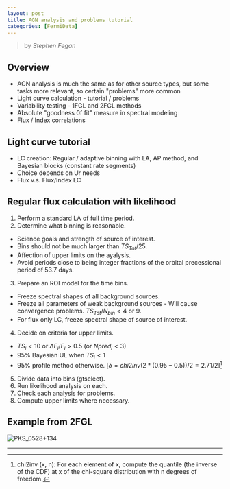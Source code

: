 ```yaml
---
layout: post
title: AGN analysis and problems tutorial
categories: [FermiData]
---
```


> by *Stephen Fegan*

## Overview
* AGN analysis is much the same as for other source types, but some tasks more relevant, so certain "problems" more common
* Light curve calculation - tutorial / problems
* Variability testing - 1FGL and 2FGL methods
* Absolute "goodness 0f fit" measure in spectral modeling
* Flux / Index correlations

## Light curve tutorial
* LC creation: Regular / adaptive binning with LA, AP method, and Bayesian blocks (constant rate segments)
* Choice depends on Ur needs
* Flux v.s. Flux/Index LC

## Regular flux calculation with likelihood
1. Perform a standard LA of full time period.
2. Determine what binning is reasonable. 
* Science goals and strength of source of interest.
* Bins should not be much larger than $TS_{Tot} / 25$.
* Affection of upper limits on the ayalysis.
* Avoid periods close to being integer fractions of the orbital precessional period of $53.7$ days.
3. Prepare an ROI model for the time bins. 
* Freeze spectral shapes of all background sources.
* Freeze all parameters of weak background sources - Will cause convergence problems. $TS_{Tot} / N_{bin} < 4$ or $9$.
* For flux only LC, freeze spectral shape of source of interest.
4. Decide on criteria for upper limits. 
* $TS_i < 10$ or ${\Delta}F_i / F_i > 0.5$ (or $Npred_i < 3$)
* $95\%$ Bayesian UL when $TS_i < 1$
* $95\%$ profile method otherwise. [$\delta = chi2inv(2*(0.95-0.5))/2 = 2.71/2$][^chi2inv]
5. Divide data into bins (gtselect).
6. Run likelihood analysis on each.
7. Check each analysis for problems.
8. Compute upper limits where necessary.

## Example from 2FGL
![PKS_0528+134]({{page.url}}/images/posts/2017-08-10-PKS-0528+134.png)

***
[^chi2inv]: chi2inv (x, n): For each element of x, compute the quantile (the inverse of the CDF) at x of the chi-square distribution with n degrees of freedom.